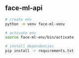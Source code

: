 ## face-ml-api

```sh
# create env
python -m venv face-ml-venv

# activate env
source face-ml-env/bin/activate

# install dependencies
pip install -r requirements.txt
```

